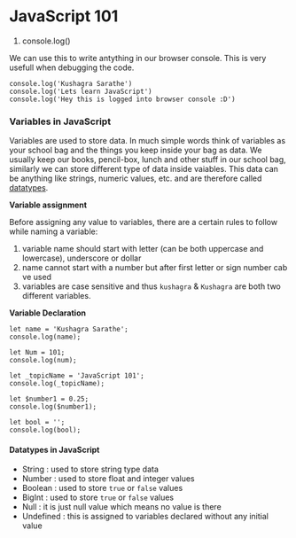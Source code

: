 # JavaScript 101

1. console.log()

We can use this to write antything in our browser console. This is very usefull when debugging the code.

```javascript=
console.log('Kushagra Sarathe')
console.log('Lets learn JavaScript')
console.log('Hey this is logged into browser console :D')
```

### Variables in JavaScript

Variables are used to store data. In much simple words think of variables as your school bag and the things you keep inside your bag as data. We usually keep our books, pencil-box, lunch and other stuff in our school bag, similarly we can store different type of data inside vaiables. This data can be anything like strings, numeric values, etc. and are therefore called [datatypes](#Datatypes-in-JavaScript).

**Variable assignment**

Before assigning any value to variables, there are a certain rules to follow while naming a variable:

1. variable name should start with letter (can be both uppercase and lowercase), underscore or dollar
2. name cannot start with a number but after first letter or sign number cab ve used
3. variables are case sensitive and thus `kushagra` & `Kushagra` are both two different variables.

**Variable Declaration**

```javascript=
let name = 'Kushagra Sarathe';
console.log(name);

let Num = 101;
console.log(num);

let _topicName = 'JavaScript 101';
console.log(_topicName);

let $number1 = 0.25;
console.log($number1);

let bool = '';
console.log(bool);
```

#### Datatypes in JavaScript

- String : used to store string type data
- Number : used to store float and integer values
- Boolean : used to store `true` or `false` values
- BigInt : used to store `true` or `false` values
- Null : it is just null value which means no value is there
- Undefined : this is assigned to variables declared without any initial value
